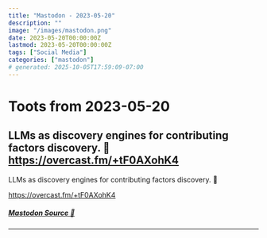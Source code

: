 ```yaml
---
title: "Mastodon - 2023-05-20"
description: ""
image: "/images/mastodon.png"
date: 2023-05-20T00:00:00Z
lastmod: 2023-05-20T00:00:00Z
tags: ["Social Media"]
categories: ["mastodon"]
# generated: 2025-10-05T17:59:09-07:00
---
```


# Toots from 2023-05-20

## LLMs as discovery engines for contributing factors discovery. 🤔  <https://overcast.fm/+tF0AXohK4>

LLMs as discovery engines for contributing factors discovery. 🤔

<https://overcast.fm/+tF0AXohK4>

##### [Mastodon Source 🐘](https://hachyderm.io/@mweagle/110403500287405332)

---

